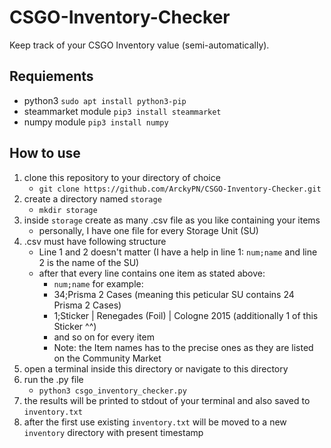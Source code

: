 # CSGO-Inventory-Checker

Keep track of your CSGO Inventory value (semi-automatically).

## Requiements

- python3 `sudo apt install python3-pip`
- steammarket module `pip3 install steammarket`
- numpy module `pip3 install numpy`
	
## How to use

1. clone this repository to your directory of choice
	- `git clone https://github.com/ArckyPN/CSGO-Inventory-Checker.git`
2. create a directory named `storage`
	- `mkdir storage`
3. inside `storage` create as many .csv file as you like containing your items
	- personally, I have one file for every Storage Unit (SU)
4. .csv must have following structure
	- Line 1 and 2 doesn't matter (I have a help in line 1: `num;name` and line 2 is the name of the SU)
	- after that every line contains one item as stated above:
		- `num;name` for example:
		- 34;Prisma 2 Cases (meaning this peticular SU contains 24 Prisma 2 Cases)
		- 1;Sticker | Renegades (Foil) | Cologne 2015 (additionally 1 of this Sticker ^^)
		- and so on for every item
		- Note: the Item names has to the precise ones as they are listed on the Community Market
5. open a terminal inside this directory or navigate to this directory
6. run the .py file
	- `python3 csgo_inventory_checker.py`
7. the results will be printed to stdout of your terminal and also saved to `inventory.txt`
8. after the first use existing `inventory.txt` will be moved to a new `inventory` directory with present timestamp